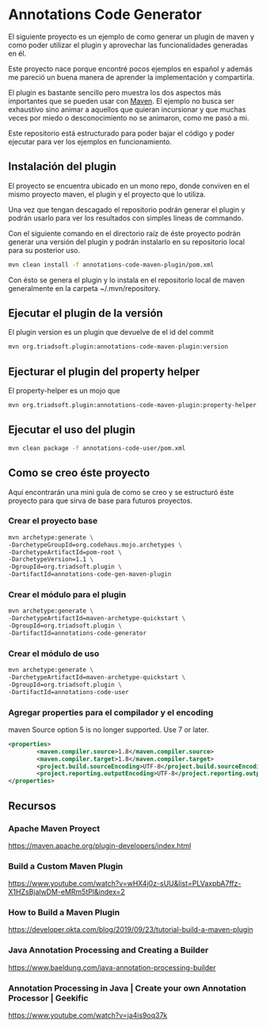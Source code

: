 # Annotations Code Generator   

El siguiente proyecto es un ejemplo de como generar un plugin de maven y como poder utilizar el plugin y aprovechar las
funcionalidades generadas en él.

Este proyecto nace porque encontré pocos ejemplos en español y además me pareció un buena manera de aprender la implementación y compartirla.

El plugin es bastante sencillo pero muestra los dos aspectos más importantes que se pueden usar con [Maven](https://maven.apache.org).
El ejemplo no busca ser exhaustivo sino animar a aquellos que quieran incursionar y que muchas veces por miedo o desconocimiento 
no se animaron, como me pasó a mi.

Este repositorio está estructurado para poder bajar el código y poder ejecutar para ver los ejemplos en funcionamiento. 


## Instalación del plugin

El proyecto se encuentra ubicado en un mono repo, donde conviven en el mismo proyecto maven, el plugin y el proyecto que lo utiliza.

Una vez que tengan descagado el repositorio podrán generar el plugin y podrán usarlo para ver los resultados con simples lineas de commando.

Con el siguiente comando en el directorio raíz de éste proyecto podrán generar una versión del plugin y podrán instalarlo
en su repositorio local para su posterior uso.

```bash
mvn clean install -f annotations-code-maven-plugin/pom.xml
```

Con ésto se genera el plugin y lo instala en el repositorio local de maven generalmente en la carpeta ~/.mvn/repository.

## Ejecutar el plugin de la versión

El plugin version es un plugin que devuelve de el id del commit 

```bash
mvn org.triadsoft.plugin:annotations-code-maven-plugin:version
```

## Ejecturar el plugin del property helper

El property-helper es un mojo que 

```bash
mvn org.triadsoft.plugin:annotations-code-maven-plugin:property-helper
```

## Ejecutar el uso del plugin

```bash
mvn clean package -f annotations-code-user/pom.xml
```

## Como se creo éste proyecto

Aquí encontrarán una mini guía de como se creo y se estructuró éste proyecto para que sirva de base para futuros proyectos.


### Crear el proyecto base

```bash
mvn archetype:generate \
-DarchetypeGroupId=org.codehaus.mojo.archetypes \
-DarchetypeArtifactId=pom-root \
-DarchetypeVersion=1.1 \
-DgroupId=org.triadsoft.plugin \
-DartifactId=annotations-code-gen-maven-plugin
```

### Crear el módulo para el plugin

```bash
mvn archetype:generate \
-DarchetypeArtifactId=maven-archetype-quickstart \
-DgroupId=org.triadsoft.plugin \
-DartifactId=annotations-code-generator
```

### Crear el módulo de uso

```bash
mvn archetype:generate \
-DarchetypeArtifactId=maven-archetype-quickstart \
-DgroupId=org.triadsoft.plugin \
-DartifactId=annotations-code-user
```

### Agregar properties para el compilador y el encoding
maven Source option 5 is no longer supported. Use 7 or later.

```xml
<properties>
        <maven.compiler.source>1.8</maven.compiler.source>
        <maven.compiler.target>1.8</maven.compiler.target>
        <project.build.sourceEncoding>UTF-8</project.build.sourceEncoding>
        <project.reporting.outputEncoding>UTF-8</project.reporting.outputEncoding>
</properties>
```

## Recursos

### Apache Maven Proyect

https://maven.apache.org/plugin-developers/index.html

### Build a Custom Maven Plugin

https://www.youtube.com/watch?v=wHX4j0z-sUU&list=PLVaxpbA7ffz-X1HZsBjalwDM-eMRm5tPl&index=2

### How to Build a Maven Plugin
https://developer.okta.com/blog/2019/09/23/tutorial-build-a-maven-plugin

### Java Annotation Processing and Creating a Builder

https://www.baeldung.com/java-annotation-processing-builder

### Annotation Processing in Java | Create your own Annotation Processor | Geekific
https://www.youtube.com/watch?v=ja4is9oq37k